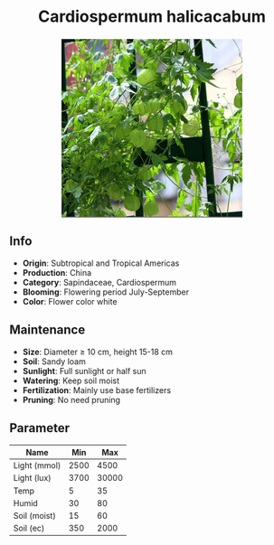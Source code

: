 <h1 align='center'>Cardiospermum halicacabum</h1>
<p align="center">
    <img 
        align='center'
        width='320'
        src="../images/cardiospermum halicacabum.png" 
        alt='Cardiospermum halicacabum' />
</p>

## Info

 - **Origin**: Subtropical and Tropical Americas
 - **Production**: China
 - **Category**: Sapindaceae, Cardiospermum
 - **Blooming**: Flowering period July-September
 - **Color**: Flower color white

## Maintenance

 - **Size**: Diameter ≥ 10 cm, height 15-18 cm
 - **Soil**: Sandy loam
 - **Sunlight**: Full sunlight or half sun
 - **Watering**: Keep soil moist
 - **Fertilization**: Mainly use base fertilizers
 - **Pruning**: No need pruning

## Parameter

| Name         | Min  | Max   |
|--------------|------|-------|
| Light (mmol) | 2500 | 4500  |
| Light (lux)  | 3700 | 30000 |
| Temp         | 5    | 35    |
| Humid        | 30   | 80    |
| Soil (moist) | 15   | 60    |
| Soil (ec)    | 350  | 2000  |